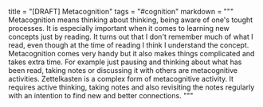 title = "[DRAFT] Metacognition"
tags = "#cognition"
markdown = """
Metacognition means thinking about thinking, being aware of one's tought processes.
It is especially important when it comes to learning new concepts just by reading.
It turns out that I don't remember much of what I read, even though at the time of reading
I think I understand the concept. Metacognition comes very handy but it also makes things
complicated and takes extra time. For example just pausing and thinking about what has been read,
taking notes or discussing it with others are metacognitive activities.
Zettelkasten is a complex form of metacognitive activity. It requires active thinking,
taking notes and also revisiting the notes regularly with an intention to find new and better
connections.
"""
